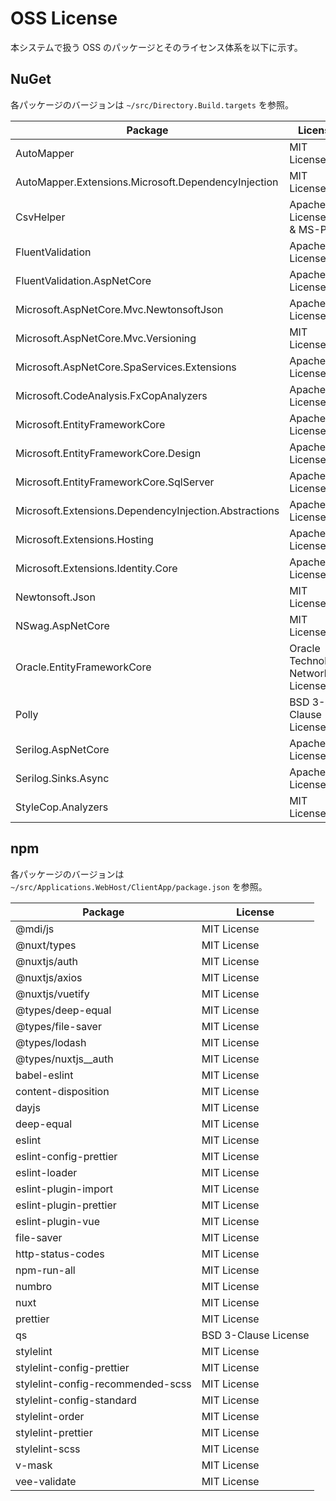 # OSS License

本システムで扱う OSS のパッケージとそのライセンス体系を以下に示す。

## NuGet

各パッケージのバージョンは `~/src/Directory.Build.targets` を参照。

| Package                                               | License                           |
| ----------------------------------------------------- | --------------------------------- |
| AutoMapper                                            | MIT License                       |
| AutoMapper.Extensions.Microsoft.DependencyInjection   | MIT License                       |
| CsvHelper                                             | Apache License 2.0 & MS-PL        |
| FluentValidation                                      | Apache License 2.0                |
| FluentValidation.AspNetCore                           | Apache License 2.0                |
| Microsoft.AspNetCore.Mvc.NewtonsoftJson               | Apache License 2.0                |
| Microsoft.AspNetCore.Mvc.Versioning                   | MIT License                       |
| Microsoft.AspNetCore.SpaServices.Extensions           | Apache License 2.0                |
| Microsoft.CodeAnalysis.FxCopAnalyzers                 | Apache License 2.0                |
| Microsoft.EntityFrameworkCore                         | Apache License 2.0                |
| Microsoft.EntityFrameworkCore.Design                  | Apache License 2.0                |
| Microsoft.EntityFrameworkCore.SqlServer               | Apache License 2.0                |
| Microsoft.Extensions.DependencyInjection.Abstractions | Apache License 2.0                |
| Microsoft.Extensions.Hosting                          | Apache License 2.0                |
| Microsoft.Extensions.Identity.Core                    | Apache License 2.0                |
| Newtonsoft.Json                                       | MIT License                       |
| NSwag.AspNetCore                                      | MIT License                       |
| Oracle.EntityFrameworkCore                            | Oracle Technology Network License |
| Polly                                                 | BSD 3-Clause License              |
| Serilog.AspNetCore                                    | Apache License 2.0                |
| Serilog.Sinks.Async                                   | Apache License 2.0                |
| StyleCop.Analyzers                                    | MIT License                       |

## npm

各パッケージのバージョンは `~/src/Applications.WebHost/ClientApp/package.json` を参照。

| Package                           | License              |
| --------------------------------- | -------------------- |
| @mdi/js                           | MIT License          |
| @nuxt/types                       | MIT License          |
| @nuxtjs/auth                      | MIT License          |
| @nuxtjs/axios                     | MIT License          |
| @nuxtjs/vuetify                   | MIT License          |
| @types/deep-equal                 | MIT License          |
| @types/file-saver                 | MIT License          |
| @types/lodash                     | MIT License          |
| @types/nuxtjs__auth               | MIT License          |
| babel-eslint                      | MIT License          |
| content-disposition               | MIT License          |
| dayjs                             | MIT License          |
| deep-equal                        | MIT License          |
| eslint                            | MIT License          |
| eslint-config-prettier            | MIT License          |
| eslint-loader                     | MIT License          |
| eslint-plugin-import              | MIT License          |
| eslint-plugin-prettier            | MIT License          |
| eslint-plugin-vue                 | MIT License          |
| file-saver                        | MIT License          |
| http-status-codes                 | MIT License          |
| npm-run-all                       | MIT License          |
| numbro                            | MIT License          |
| nuxt                              | MIT License          |
| prettier                          | MIT License          |
| qs                                | BSD 3-Clause License |
| stylelint                         | MIT License          |
| stylelint-config-prettier         | MIT License          |
| stylelint-config-recommended-scss | MIT License          |
| stylelint-config-standard         | MIT License          |
| stylelint-order                   | MIT License          |
| stylelint-prettier                | MIT License          |
| stylelint-scss                    | MIT License          |
| v-mask                            | MIT License          |
| vee-validate                      | MIT License          |
